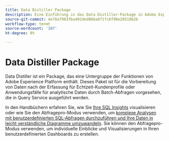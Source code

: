 ```yaml
---
title: Data Distiller Package
description: Eine Einführung in das Data Distiller-Package in Adobe Experience Platform.
source-git-commit: 4e78a7983fba492ded866a8f1fc6f98e20510b2b
workflow-type: tm+mt
source-wordcount: '107'
ht-degree: 0%

---
```


# Data Distiller Package

Data Distiller ist ein Package, das eine Untergruppe der Funktionen von Adobe Experience Platform enthält. Dieses Paket ist für die Vorbereitung von Daten nach der Erfassung für Echtzeit-Kundenprofile oder Anwendungsfälle für analytische Daten durch Batch-Abfragen vorgesehen, die in Query Service ausgeführt werden.

In den Handbüchern erfahren Sie, wie Sie [Ihre SQL Insights](../../dashboards/data-distiller/sql-insights/overview.md) visualisieren oder wie Sie den Abfragepro-Modus verwenden, um [komplexe Analysen mit benutzerdefinierten SQL-Abfragen durchzuführen und Ihre Daten in leicht verständliche Diagramme umzuwandeln](../../dashboards/data-distiller/query-pro-mode/overview.md). Sie können den Abfragepro-Modus verwenden, um individuelle Einblicke und Visualisierungen in Ihren benutzerdefinierten Dashboards zu erstellen.

